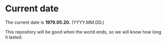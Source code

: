 # Current date

The current date is **1979.05.20.** (YYYY.MM.DD.)

This repository will be good when the world ends, so we will know how long it lasted.